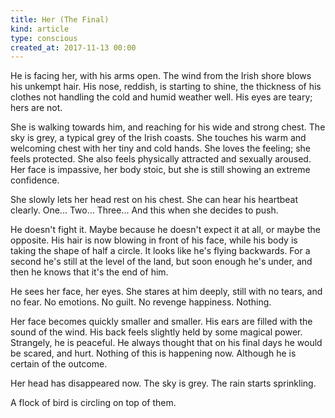 ```yaml
---
title: Her (The Final)
kind: article
type: conscious
created_at: 2017-11-13 00:00
---
```


He is facing her, with his arms open. The wind from the Irish shore blows his unkempt hair. His nose, reddish, is starting to shine, the thickness of his clothes not handling the cold and humid weather well.  His eyes are teary; hers are not.

She is walking towards him, and reaching for his wide and strong chest. The sky is grey, a typical grey of the Irish coasts. She touches his warm and welcoming chest with her tiny and cold hands. She loves the feeling; she feels protected. She also feels physically attracted and sexually aroused. Her face is impassive, her body stoic, but she is still showing an extreme confidence.

She slowly lets her head rest on his chest. She can hear his heartbeat clearly. One... Two... Three... And this when she decides to push.

He doesn't fight it. Maybe because he doesn't expect it at all, or maybe the opposite. His hair is now blowing in front of his face, while his body is taking the shape of half a circle. It looks like he's flying backwards. For a second he's still at the level of the land, but soon enough he's under, and then he knows that it's the end of him.

He sees her face, her eyes. She stares at him deeply, still with no tears, and no fear. No emotions. No guilt. No revenge happiness. Nothing.

Her face becomes quickly smaller and smaller. His ears are filled with the sound of the wind. His back feels slightly held by some magical power. Strangely, he is peaceful. He always thought that on his final days he would be scared, and hurt. Nothing of this is happening now. Although he is certain of the outcome.

Her head has disappeared now. The sky is grey. The rain starts sprinkling.

A flock of bird is circling on top of them.
